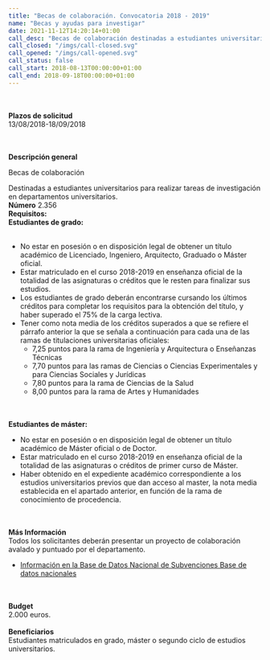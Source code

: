 ```yaml
---
title: "Becas de colaboración. Convocatoria 2018 - 2019"
name: "Becas y ayudas para investigar"
date: 2021-11-12T14:20:14+01:00
call_desc: "Becas de colaboración destinadas a estudiantes universitarios para realizar tareas de ..."
call_closed: "/imgs/call-closed.svg"
call_opened: "/imgs/call-opened.svg"
call_status: false
call_start: 2018-08-13T00:00:00+01:00
call_end: 2018-09-18T00:00:00+01:00
---
```

<br><br><b>Plazos de solicitud</b><br>
13/08/2018-18/09/2018  

<br><br><b>Descripción general</b><br>

Becas de colaboración

Destinadas a estudiantes universitarios para realizar tareas de investigación en departamentos universitarios.
<br><strong>Número</strong>
2.356
<br><strong>Requisitos:</strong>
<br><strong>Estudiantes de grado:</strong>
<br><br><ul>
<li>No estar en posesión o en disposición legal de obtener un título académico de Licenciado, Ingeniero, Arquitecto, Graduado o Máster oficial.</li>
<li>Estar matriculado en el curso 2018-2019 en enseñanza oficial de la totalidad de las asignaturas o créditos que le resten para finalizar sus estudios.</li>
<li>Los estudiantes de grado deberán encontrarse cursando los últimos créditos para completar los requisitos para la obtención del título, y haber superado el 75% de la carga lectiva.</li>
<li>Tener como nota media de los créditos superados a que se refiere el párrafo anterior la que se señala a continuación para cada una de las ramas de titulaciones universitarias oficiales:
<ul>
<li>7,25 puntos para la rama de Ingeniería y Arquitectura o Enseñanzas Técnicas</li>
<li>7,70 puntos para las ramas de Ciencias o Ciencias Experimentales y para Ciencias Sociales y Jurídicas</li>
<li>7,80 puntos para la rama de Ciencias de la Salud</li>
<li>8,00 puntos para la rama de Artes y Humanidades</li>
</ul>
</li>
</ul>
<br><br><b>Estudiantes de máster:</b><br> 
<ul>
<li>No estar en posesión o en disposición legal de obtener un título académico de Máster oficial o de Doctor.</li>
<li>Estar matriculado en el curso 2018-2019 en enseñanza oficial de la totalidad de las asignaturas o créditos de primer curso de Máster.</li>
<li>Haber obtenido en el expediente académico correspondiente a los estudios universitarios previos que dan acceso al master, la nota media establecida en el apartado anterior, en función de la rama de conocimiento de procedencia.</li>
</ul>
<br><br><b>Más Información</b><br> 
Todos los solicitantes deberán presentar un proyecto de colaboración avalado y puntuado por el departamento.
<ul>
<li><a title="Enlace externo, se abre en ventana nueva" href="http://www.pap.hacienda.gob.es/bdnstrans/GE/es/convocatoria/411454" rel="external">Información en la Base de Datos Nacional de Subvenciones Base de datos nacionales</a></li>
</ul>
<br><br><b>Budget</b><br> 2.000 euros.
<br><br><b>Beneficiarios</b><br> 
Estudiantes matriculados en grado, máster o segundo ciclo de estudios universitarios.